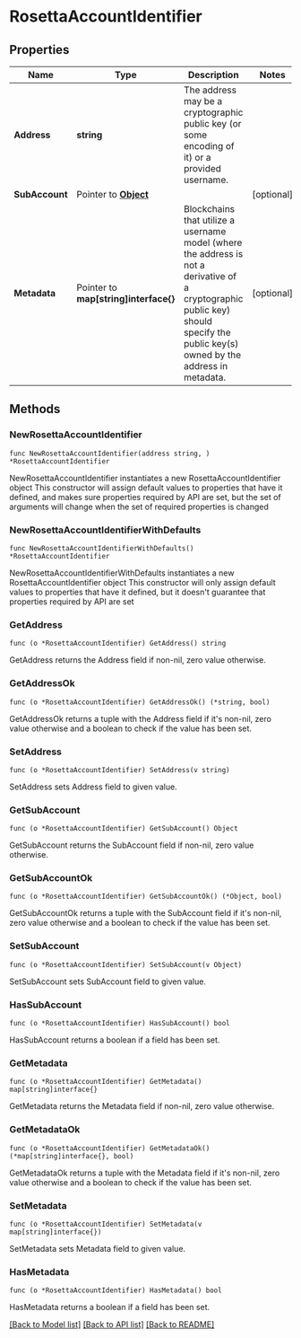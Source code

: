 # RosettaAccountIdentifier

## Properties

Name | Type | Description | Notes
------------ | ------------- | ------------- | -------------
**Address** | **string** | The address may be a cryptographic public key (or some encoding of it) or a provided username. | 
**SubAccount** | Pointer to [**Object**](Object.md) |  | [optional] 
**Metadata** | Pointer to **map[string]interface{}** | Blockchains that utilize a username model (where the address is not a derivative of a cryptographic public key) should specify the public key(s) owned by the address in metadata. | [optional] 

## Methods

### NewRosettaAccountIdentifier

`func NewRosettaAccountIdentifier(address string, ) *RosettaAccountIdentifier`

NewRosettaAccountIdentifier instantiates a new RosettaAccountIdentifier object
This constructor will assign default values to properties that have it defined,
and makes sure properties required by API are set, but the set of arguments
will change when the set of required properties is changed

### NewRosettaAccountIdentifierWithDefaults

`func NewRosettaAccountIdentifierWithDefaults() *RosettaAccountIdentifier`

NewRosettaAccountIdentifierWithDefaults instantiates a new RosettaAccountIdentifier object
This constructor will only assign default values to properties that have it defined,
but it doesn't guarantee that properties required by API are set

### GetAddress

`func (o *RosettaAccountIdentifier) GetAddress() string`

GetAddress returns the Address field if non-nil, zero value otherwise.

### GetAddressOk

`func (o *RosettaAccountIdentifier) GetAddressOk() (*string, bool)`

GetAddressOk returns a tuple with the Address field if it's non-nil, zero value otherwise
and a boolean to check if the value has been set.

### SetAddress

`func (o *RosettaAccountIdentifier) SetAddress(v string)`

SetAddress sets Address field to given value.


### GetSubAccount

`func (o *RosettaAccountIdentifier) GetSubAccount() Object`

GetSubAccount returns the SubAccount field if non-nil, zero value otherwise.

### GetSubAccountOk

`func (o *RosettaAccountIdentifier) GetSubAccountOk() (*Object, bool)`

GetSubAccountOk returns a tuple with the SubAccount field if it's non-nil, zero value otherwise
and a boolean to check if the value has been set.

### SetSubAccount

`func (o *RosettaAccountIdentifier) SetSubAccount(v Object)`

SetSubAccount sets SubAccount field to given value.

### HasSubAccount

`func (o *RosettaAccountIdentifier) HasSubAccount() bool`

HasSubAccount returns a boolean if a field has been set.

### GetMetadata

`func (o *RosettaAccountIdentifier) GetMetadata() map[string]interface{}`

GetMetadata returns the Metadata field if non-nil, zero value otherwise.

### GetMetadataOk

`func (o *RosettaAccountIdentifier) GetMetadataOk() (*map[string]interface{}, bool)`

GetMetadataOk returns a tuple with the Metadata field if it's non-nil, zero value otherwise
and a boolean to check if the value has been set.

### SetMetadata

`func (o *RosettaAccountIdentifier) SetMetadata(v map[string]interface{})`

SetMetadata sets Metadata field to given value.

### HasMetadata

`func (o *RosettaAccountIdentifier) HasMetadata() bool`

HasMetadata returns a boolean if a field has been set.


[[Back to Model list]](../README.md#documentation-for-models) [[Back to API list]](../README.md#documentation-for-api-endpoints) [[Back to README]](../README.md)


